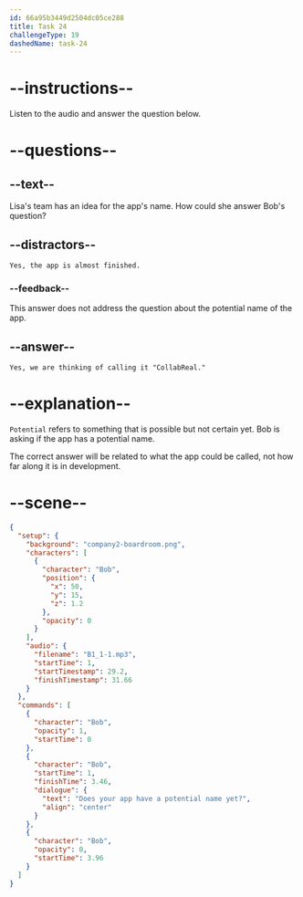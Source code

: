```yaml
---
id: 66a95b3449d2504dc05ce288
title: Task 24
challengeType: 19
dashedName: task-24
---
```

<!--
AUDIO REFERENCE:
Bob: Does your app have a potential name yet?
-->

<!-- SPEAKING -->

# --instructions--

Listen to the audio and answer the question below.

# --questions--

## --text--

Lisa's team has an idea for the app's name. How could she answer Bob's question?

## --distractors--

`Yes, the app is almost finished.`

### --feedback--

This answer does not address the question about the potential name of the app.

## --answer--

`Yes, we are thinking of calling it "CollabReal."`

# --explanation--

`Potential` refers to something that is possible but not certain yet. Bob is asking if the app has a potential name.

The correct answer will be related to what the app could be called, not how far along it is in development.

# --scene--

```json
{
  "setup": {
    "background": "company2-boardroom.png",
    "characters": [
      {
        "character": "Bob",
        "position": {
          "x": 50,
          "y": 15,
          "z": 1.2
        },
        "opacity": 0
      }
    ],
    "audio": {
      "filename": "B1_1-1.mp3",
      "startTime": 1,
      "startTimestamp": 29.2,
      "finishTimestamp": 31.66
    }
  },
  "commands": [
    {
      "character": "Bob",
      "opacity": 1,
      "startTime": 0
    },
    {
      "character": "Bob",
      "startTime": 1,
      "finishTime": 3.46,
      "dialogue": {
        "text": "Does your app have a potential name yet?",
        "align": "center"
      }
    },
    {
      "character": "Bob",
      "opacity": 0,
      "startTime": 3.96
    }
  ]
}
```

